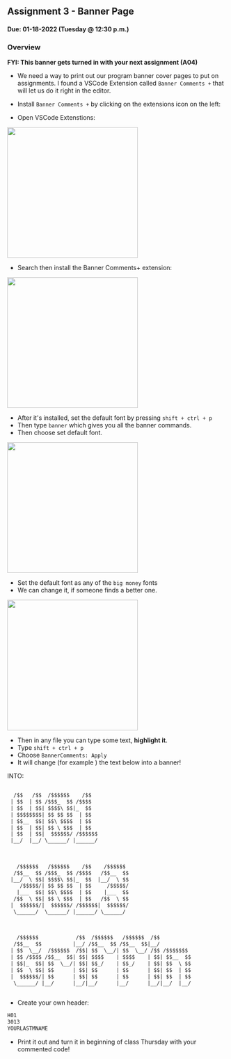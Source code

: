 ## Assignment 3 - Banner Page
#### Due: 01-18-2022 (Tuesday @ 12:30 p.m.)

### Overview

**FYI: This banner gets turned in with your next assignment (A04)**

- We need a way to print out our program banner cover pages to put on assignments. I found a VSCode Extension called  `Banner Comments +` that will let us do it right in the editor. 

- Install `Banner Comments +` by clicking on the extensions icon on the left:
  
- Open VSCode Extenstions:
<p><img src="https://cs.msutexas.edu/~griffin/zcloud/zcloud-files/vscode_extension_sp_2020.png" height="300"></p>

- Search then install the Banner Comments+ extension:
<p><img src="https://cs.msutexas.edu/~griffin/zcloud/zcloud-files/vscode_banner2_ext_sp_2020.png" height="300"></p>

- After it's installed, set the default font by pressing `shift + ctrl + p` 
- Then type `banner` which gives you all the banner commands.
- Then choose set default font.
<p><img src="https://cs.msutexas.edu/~griffin/zcloud/zcloud-files/vscode_banner_set_font_sp_2020.png" height="300"></p>

- Set the default font as any of the `big money` fonts
- We can change it, if someone finds a better one.
<p><img src="https://cs.msutexas.edu/~griffin/zcloud/zcloud-files/vscode_banner_choose_font_sp_2020.png" height="300"></p>


- Then in any file you can type some text, **highlight it**.
- Type `shift + ctrl + p` 
- Choose `BannerComments: Apply` 
- It will change (for example ) the text below into a banner!

INTO: 

```txt
 
  /$$   /$$  /$$$$$$    /$$                                
 | $$  | $$ /$$$_  $$ /$$$$                                
 | $$  | $$| $$$$\ $$|_  $$                                
 | $$$$$$$$| $$ $$ $$  | $$                                
 | $$__  $$| $$\ $$$$  | $$                                
 | $$  | $$| $$ \ $$$  | $$                                
 | $$  | $$|  $$$$$$/ /$$$$$$                              
 |__/  |__/ \______/ |______/                              
                                                           
                                                           
                                                           
   /$$$$$$   /$$$$$$    /$$    /$$$$$$                     
  /$$__  $$ /$$$_  $$ /$$$$   /$$__  $$                    
 |__/  \ $$| $$$$\ $$|_  $$  |__/  \ $$                    
    /$$$$$/| $$ $$ $$  | $$     /$$$$$/                    
   |___  $$| $$\ $$$$  | $$    |___  $$                    
  /$$  \ $$| $$ \ $$$  | $$   /$$  \ $$                    
 |  $$$$$$/|  $$$$$$/ /$$$$$$|  $$$$$$/                    
  \______/  \______/ |______/ \______/                     
                                                           
                                                           
                                                           
   /$$$$$$            /$$  /$$$$$$   /$$$$$$  /$$          
  /$$__  $$          |__/ /$$__  $$ /$$__  $$|__/          
 | $$  \__/  /$$$$$$  /$$| $$  \__/| $$  \__/ /$$ /$$$$$$$ 
 | $$ /$$$$ /$$__  $$| $$| $$$$    | $$$$    | $$| $$__  $$
 | $$|_  $$| $$  \__/| $$| $$_/    | $$_/    | $$| $$  \ $$
 | $$  \ $$| $$      | $$| $$      | $$      | $$| $$  | $$
 |  $$$$$$/| $$      | $$| $$      | $$      | $$| $$  | $$
  \______/ |__/      |__/|__/      |__/      |__/|__/  |__/
                                                           

```


- Create your own header:

```txt
H01
3013
YOURLASTMNAME
```

- Print it out and turn it in beginning of class Thursday with your commented code!


